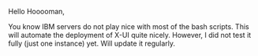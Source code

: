 Hello Hooooman,


You know IBM servers do not play nice with most of the bash scripts. This will automate the deployment of X-UI quite nicely. However, I did not test it fully (just one instance) yet.
Will update it regularly.
